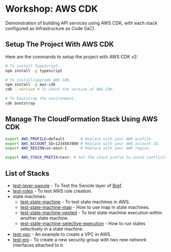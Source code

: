 # Workshop: AWS CDK

Demonstration of building API services using AWS CDK, with each stack configured as Infrastructure as Code (IaC).

## Setup The Project With AWS CDK

Here are the commands to setup the project with AWS CDK v2:

```bash
# To install TypeScript.
npm install -g typescript

# To install/upgrade AWS CDK.
npm install -g aws-cdk
cdk --version # To check the version of AWS CDK.

# To bootstrap the environment.
cdk bootstrap
```

## Manage The CloudFormation Stack Using AWS CDK

```bash
export AWS_PROFILE=default       # Replace with your AWS profile.
export AWS_ACCOUNT_ID=1234567890 # Replace with your AWS account ID.
export AWS_REGION=us-east-1      # Replace with your AWS region.

export AWS_STACK_PREFIX=test- # Set the stack prefix to avoid conflicts with other stacks. Default is `test-`.
```

## List of Stacks

* [test-layer-swoole](docs/stack-layer-swoole.md) - To Test the Swoole layer of [Bref].
* [test-roles](docs/stack-roles.md) - To test AWS role creation.
* state machines:
  * [test-state-machine](docs/stack-state-machine.md) - To test state machines in AWS.
  * [test-state-machine-map](docs/stack-state-machine-map.md) - How to use map in state machines.
  * [test-state-machine-nested](docs/stack-state-machine-nested.md) - To test state machine execution within another state machine.
  * [test-state-machine-selective-execution](docs/stack-state-machine-selective-execution.md) - How to run states selectively in a state machine.
* [test-vpc](docs/stack-vpc.md) - An example to create a VPC in AWS.
* [test-eni](docs/stack-eni.md) - To create a new security group with two new network interfaces attached to it.

[Bref]: https://bref.sh
